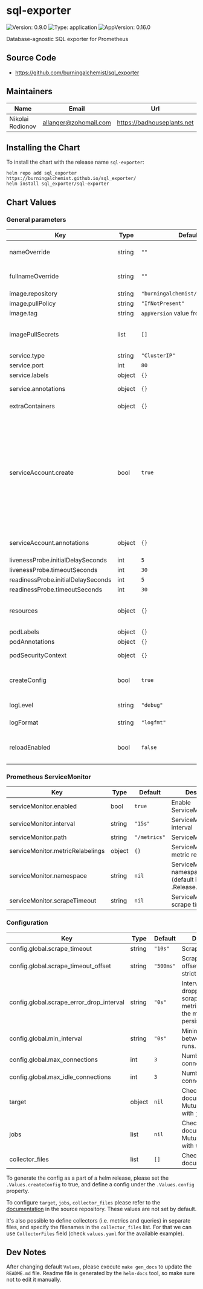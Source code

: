 # sql-exporter

![Version: 0.9.0](https://img.shields.io/badge/Version-0.9.0-informational?style=flat-square) ![Type: application](https://img.shields.io/badge/Type-application-informational?style=flat-square) ![AppVersion: 0.16.0](https://img.shields.io/badge/AppVersion-0.16.0-informational?style=flat-square)

Database-agnostic SQL exporter for Prometheus

## Source Code

* <https://github.com/burningalchemist/sql_exporter>

## Maintainers

| Name | Email | Url |
| ---- | ------ | --- |
| Nikolai Rodionov | <allanger@zohomail.com> | <https://badhouseplants.net> |

## Installing the Chart

To install the chart with the release name `sql-exporter`:

```console
helm repo add sql_exporter https://burningalchemist.github.io/sql_exporter/
helm install sql_exporter/sql-exporter
```

## Chart Values

### General parameters

| Key | Type | Default | Description |
|-----|------|---------|-------------|
| nameOverride | string | `""` | Provide a name in place of `sql-exporter` |
| fullnameOverride | string | `""` | String to fully override "sql-exporter.fullname" |
| image.repository | string | `"burningalchemist/sql_exporter"` | Image repository |
| image.pullPolicy | string | `"IfNotPresent"` | Image pull policy |
| image.tag | string | `appVersion` value from `Chart.yaml` | Image tag |
| imagePullSecrets | list | `[]` | Secrets with credentials to pull images from a private registry |
| service.type | string | `"ClusterIP"` | Service type |
| service.port | int | `80` | Service port |
| service.labels | object | `{}` | Service labels |
| service.annotations | object | `{}` | Service annotations |
| extraContainers | object | `{}` | Arbitrary sidecar containers list |
| serviceAccount.create | bool | `true` | Specifies whether a Service Account should be created, creates "sql-exporter" service account if true, unless overriden. Otherwise, set to `default` if false, and custom service account name is not provided. Check all the available parameters. |
| serviceAccount.annotations | object | `{}` | Annotations to add to the Service Account |
| livenessProbe.initialDelaySeconds | int | `5` |  |
| livenessProbe.timeoutSeconds | int | `30` |  |
| readinessProbe.initialDelaySeconds | int | `5` |  |
| readinessProbe.timeoutSeconds | int | `30` |  |
| resources | object | `{}` | Resource limits and requests for the application controller pods |
| podLabels | object | `{}` | Pod labels |
| podAnnotations | object | `{}` | Pod annotations |
| podSecurityContext | object | `{}` | Pod security context |
| createConfig | bool | `true` | Set to true to create a config as a part of the helm chart |
| logLevel | string | `"debug"` | Set log level (info if unset) |
| logFormat | string | `"logfmt"` | Set log format (logfmt if unset) |
| reloadEnabled | bool | `false` | Enable reload collector data handler (endpoint /reload) |

### Prometheus ServiceMonitor

| Key | Type | Default | Description |
|-----|------|---------|-------------|
| serviceMonitor.enabled | bool | `true` | Enable ServiceMonitor |
| serviceMonitor.interval | string | `"15s"` | ServiceMonitor interval |
| serviceMonitor.path | string | `"/metrics"` | ServiceMonitor path |
| serviceMonitor.metricRelabelings | object | `{}` | ServiceMonitor metric relabelings |
| serviceMonitor.namespace | string | `nil` | ServiceMonitor namespace override (default is .Release.Namespace) |
| serviceMonitor.scrapeTimeout | string | `nil` | ServiceMonitor scrape timeout |

### Configuration

| Key | Type | Default | Description |
|-----|------|---------|-------------|
| config.global.scrape_timeout | string | `"10s"` | Scrape timeout |
| config.global.scrape_timeout_offset | string | `"500ms"` | Scrape timeout offset. Must be strictly positive. |
| config.global.scrape_error_drop_interval | string | `"0s"` | Interval between dropping scrape_errors_total metric: by default the metric is persistent. |
| config.global.min_interval | string | `"0s"` | Minimum interval between collector runs. |
| config.global.max_connections | int | `3` | Number of open connections. |
| config.global.max_idle_connections | int | `3` | Number of idle connections. |
| target | object | `nil` | Check documentation. Mutually exclusive with `jobs`  |
| jobs   | list | `nil` | Check documentation. Mutually exclusive with `target` |
| collector_files | list | `[]` | Check documentation |

To generate the config as a part of a helm release, please set the `.Values.createConfig` to true, and define a config under the `.Values.config` property.

To configure `target`, `jobs`, `collector_files` please refer to the [documentation](https://github.com/burningalchemist/sql_exporter/blob/master/documentation/sql_exporter.yml) in the source repository. These values are not set by default.

It's also possible to define collectors (i.e. metrics and queries) in separate files, and specify the filenames in the `collector_files` list. For that we can use `CollectorFiles` field (check `values.yaml` for the available example).

## Dev Notes

After changing default `Values`, please execute `make gen_docs` to update the `README.md` file. Readme file is generated by the `helm-docs` tool, so make sure not to edit it manually.
